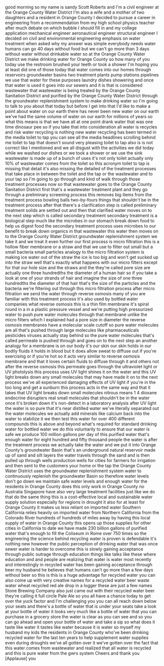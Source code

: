 
good morning so my name is sandy Scott
Roberts and I&#39;m a civil engineer at the
Orange County Water District I&#39;m also a
wife and a mother of two daughters and a
resident in Orange County I decided to
pursue a career in engineering from a
recommendation from my high school
physics teacher
after much debate on which bubble I
should fill in and my college
application mechanical engineer
aeronautical engineer structural
engineer
I decided on civil and environmental
engineering emphasis on water treatment
when asked why my answer was simple
everybody needs water humans can go 40
days without food but we can&#39;t go more
than 3 days without water without
drinkable water so at the Orange County
Water District we make drinking water
for Orange County so how many of you
today use the restroom brushed your
teeth or took a shower I&#39;m hoping you at
least did one of those today that water
comes into our homes through reservoirs
groundwater basins two treatment plants
pump stations pipelines we use that
water for these purposes laundry dishes
showering and once that water is used it
goes into our sewers and it is that is
considered wastewater that wastewater is
being treated by the Orange County
Sanitation District and purified by the
Orange County Water District through the
groundwater replenishment system to make
drinking water so I&#39;m going to talk to
you about that today but before I get
into that I&#39;d like to make a point about
water on our earth there has never been
new water on our earth we&#39;ve had the
same volume of water on our earth for
millions of years so what this means is
that we have all at one point drank
water that was one time dinosaur pee so
if you take that into consideration all
water is recycles and risk water
recycling is nothing
new water recycling has been termed in
the media toilet to tap you can see all
the media headlines scrolling behind me
toilet to tap that doesn&#39;t sound very
pleasing toilet to tap also is is not
correct like I mentioned and we all
disgust with the activities we did today
while we washed our dishes or we took a
shower or we use the sink wastewater is
made up of a bunch of uses it&#39;s not only
toilet actually only 10% of wastewater
comes from the toilet so this acronym
toilet to tap is missing that detail
it&#39;s also missing the detailed of the
treatment processes that take place in
between the toilet and the tap or the
wastewater and to your tap so I&#39;m going
to go through and kind of walk through
those treatment processes now so that
wastewater goes to the Orange County
Sanitation District first that&#39;s a
wastewater treatment plant and they go
through a preliminary screening process
this removes big items from the
treatment process bowling balls
two-by-fours things that shouldn&#39;t be in
the treatment process after that there&#39;s
a clarification step is called
preliminary treatment solids are settled
out and then that clarified water moves
on to the next step which is called
secondary treatment secondary treatment
is a biological step much like the
microbes in our stomach break down food
to help us digest food the secondary
treatment process uses microbes to our
benefit to break down organics in that
wastewater
this water then moves on to the Orange
County Water District groundwater
replenishment system we take it and we
treat it even further our first process
is micro filtration this is a hollow
fiber membrane or a straw and that we
use to filter out small but a small
bacteria small particles analogy to the
micro filtration system is
making ice water out of the straw the
ice is too big and won&#39;t get sucked up
into the straw well that&#39;s exactly what
happens with our micro filters except
for that our hole size and the straws
and the they&#39;re called pore size are
actually one three hundredths the
diameter of a human hair so if you take
a look at one of your strands of hair
and imagine the size of one three
hundredths the diameter of that hair
that&#39;s the size of the particles and the
bacteria we&#39;re filtering out through
this micro filtration process after
micro filtration we send the water
through reverse osmosis many of you are
familiar with this treatment process
it&#39;s also used by bottled water
companies what reverse osmosis this is a
thin film membrane it&#39;s spiral round in
a in a plastic pressure vessel and we&#39;re
putting high pressurized water to push
pure water molecules through that
membrane
unlike the micro filters which I
explained had a pore size in diameter
the reverse osmosis membranes have a
molecular scale cutoff so pure water
molecules are all that&#39;s pushed through
large molecules like pharmaceuticals
pesticides viruses actually stay behind
so the pure water molecules
that&#39;s called permeate is pushed through
and goes on to the next step an another
analogy for a membrane is on our body
it&#39;s our skin our skin holds in our
bodily fluids it holds in blood but it
does allow sweat to diffuse out if
you&#39;re exercising or if you&#39;re hot so it
acts very similar to reverse osmosis
membrane and that it loves certain
fluids to diffuse through it and others
not
after the reverse osmosis this permeate
goes through the ultraviolet light or UV
photolysis this process uses UV light
shines it on the water and this UV light
breaks down any small molecules that may
have made it on to the next process
we&#39;ve all experienced damaging effects
of UV light if you&#39;re in the
too long and get a sunburn this process
acts in the same way and that it takes
that UV light breaks down small
molecules nitrous means 1 4 dioxane
endocrine disrupters real small
molecules that shouldn&#39;t be in the water
once it&#39;s broken down it&#39;s non-detect in
a laboratory analysis after UV light the
water is so pure that it&#39;s near
distilled water we&#39;ve literally
separated out the water molecules we
actually add minerals like calcium back
into the water to stabilize it we then
test this water for over 400 different
compounds this is above and beyond
what&#39;s required for standard drinking
water for bottled water we do this
voluntarily to ensure that our water is
safe we produce 100 million gallons per
day of this purified water that&#39;s enough
water for eight hundred and fifty
thousand people the water is after the
treatment process we actually take the
water and we put it into Orange County&#39;s
groundwater Basin that&#39;s an underground
natural reservoir made up of sand and
silt layers the water travels through
the sand and is then pulled up through
wells production wells for cities for
farmers for irrigation and then sent to
the customers your home or the tap the
Orange County Water District uses the
groundwater replenishment system water
to continuously replenish the
groundwater Basin so therefore water
levels don&#39;t go down we maintain safe
water levels and enough water for the
residents in Orange County does this
only work in Orange County
no Australia Singapore have also very
large treatment facilities just like we
do that do the same thing this is a
cost-effective local and sustainable
water supply solution especially for
regions in drought
it also for at least for Orange County
it makes us less reliant on imported
water Southern California relies heavily
on imported water from Northern
California from the Colorado River
hundreds of hundreds of miles away by
having this local supply of water in
Orange County this opens up those
supplies for other cities in California
to date we have made 230 billion gallons
of purified water that&#39;s enough to fill
the Coliseum in Rome over 750 times so
the engineering the science behind
recycling water is proven is defendable
it&#39;s nothing new however the public
perception of drinking water that was
once sewer water is harder to overcome
this is slowly gaining acceptance
through public outrage through education
things like talks like these where
education and and people are realizing
that water is water most recently and
interestingly in recycled water has been
gaining acceptance through beer my
husband he believes that humans can&#39;t go
more than a few days without beer so
this is this is a huge advantage for
recycled water you can also come up with
very creative names for a recycled water
beer waste water wheat recycled red ale
drop in a logger these are just a few
names Stone Brewing Company also just
came out with their recycled water beer
they&#39;re calling it full circle Pale Ale
so you all have a chance today to get
over the yuck factor and I&#39;m challenging
you you can all reach down below your
seats and there&#39;s a bottle of water
that is under your seats take a look at
your bottle of water it looks very much
like a bottle of water that you can
purchase in a grocery store the water is
clear as you can see and so you can go
ahead and open your bottle of water and
take a sip so what does it taste like
water it tastes like water because it is
water so myself my husband my kids the
residents in Orange County who&#39;ve been
drinking recycled water for the last ten
years to help supplement water supplies
even during droughts we&#39;ve all gotten
over it
we&#39;ve gotten over the fact that this
water comes from wastewater and realized
that all water is recycled and this is
pure water from the gwrs system Cheers
and thank you
[Applause]
you
